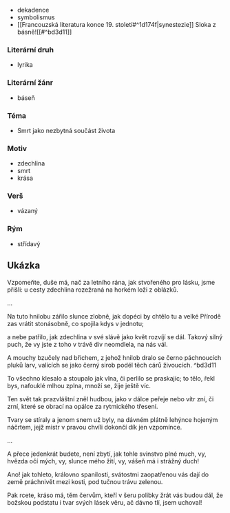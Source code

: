 - dekadence
- symbolismus
- [[Francouzská literatura konce 19. století#^1d174f|synestezie]]
	Sloka z básně![[#^bd3d11]]
### Literární druh
- lyrika
### Literární žánr
- báseň
### Téma
- Smrt jako nezbytná součást života
### Motiv
- zdechlina
- smrt
- krása
### Verš
- vázaný
### Rým
- střídavý
## Ukázka
Vzpomeňte, duše má, nač za letního rána,
jak stvořeného pro lásku,
jsme přišli: u cesty zdechlina rozežraná
na horkém loži z oblázků.

...

Na tuto hnilobu zářilo slunce zlobně,
jak dopéci by chtělo tu
a velké Přírodě zas vrátit stonásobně,
co spojila kdys v jednotu;

a nebe patřilo, jak zdechlina v své slávě
jako květ rozvíjí se dál.
Takový silný puch, že vy jste z toho v trávě
div neomdlela, na nás vál.

A mouchy bzučely nad břichem, z jehož hnilob
dralo se černo páchnoucích
pluků larv, valících se jako černý sirob
podél těch cárů živoucích. ^bd3d11

To všechno klesalo a stoupalo jak vlna,
či perlilo se praskajíc;
to tělo, řekl bys, nafouklé mlhou zplna,
množí se, žije ještě víc.

Ten svět tak prazvláštní zněl hudbou, jako v dálce
peřeje nebo vítr zní, či zrní,
které se obrací na opálce
za rytmického třesení.

Tvary se stíraly a jenom snem už byly,
na dávném plátně lehýnce
hojeným náčrtem, jejž mistr v pravou chvíli
dokončí dík jen vzpomínce.

...

A přece jedenkrát budete, není zbytí,
jak tohle svinstvo plné much,
vy, hvězda očí mých, vy, slunce mého žití,
vy, vášeň má i strážný duch!

Ano! jak tohleto, královno spanilosti,
svátostmi zaopatřenou
vás dají do země práchnivět mezi kosti,
pod tučnou trávu zelenou.

Pak rcete, kráso má, těm červům, kteří v šeru
polibky žrát vás budou dál,
že božskou podstatu i tvar svých lásek věru,
ač dávno tlí, jsem uchoval!